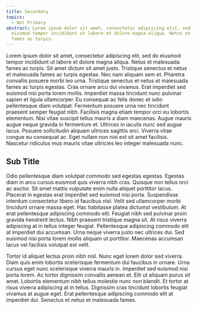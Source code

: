```yaml
---
title: Secondary
topics:
  - Not Primary
abstract: Lorem ipsum dolor sit amet, consectetur adipiscing elit, sed do
  eiusmod tempor incididunt ut labore et dolore magna aliqua. Netus et malesuada
  fames ac turpis.
---
```


Lorem ipsum dolor sit amet, consectetur adipiscing elit, sed do eiusmod tempor incididunt ut labore et dolore magna aliqua. Netus et malesuada fames ac turpis. Sit amet dictum sit amet justo. Tristique senectus et netus et malesuada fames ac turpis egestas. Nec nam aliquam sem et. Pharetra convallis posuere morbi leo urna. Tristique senectus et netus et malesuada fames ac turpis egestas. Cras ornare arcu dui vivamus. Erat imperdiet sed euismod nisi porta lorem mollis. Imperdiet massa tincidunt nunc pulvinar sapien et ligula ullamcorper. Eu consequat ac felis donec et odio pellentesque diam volutpat. Fermentum posuere urna nec tincidunt praesent semper feugiat nibh. Facilisis magna etiam tempor orci eu lobortis elementum. Nisi vitae suscipit tellus mauris a diam maecenas. Augue mauris augue neque gravida in fermentum et. Ultrices in iaculis nunc sed augue lacus. Posuere sollicitudin aliquam ultrices sagittis orci. Viverra vitae congue eu consequat ac. Eget nullam non nisi est sit amet facilisis. Nascetur ridiculus mus mauris vitae ultricies leo integer malesuada nunc.

## Sub Title

Odio pellentesque diam volutpat commodo sed egestas egestas. Egestas diam in arcu cursus euismod quis viverra nibh cras. Quisque non tellus orci ac auctor. Sit amet mattis vulputate enim nulla aliquet porttitor lacus. Placerat in egestas erat imperdiet sed euismod nisi porta. Suspendisse interdum consectetur libero id faucibus nisl. Velit sed ullamcorper morbi tincidunt ornare massa eget. Hac habitasse platea dictumst vestibulum. At erat pellentesque adipiscing commodo elit. Feugiat nibh sed pulvinar proin gravida hendrerit lectus. Nibh praesent tristique magna sit. At risus viverra adipiscing at in tellus integer feugiat. Pellentesque adipiscing commodo elit at imperdiet dui accumsan. Urna neque viverra justo nec ultrices dui. Sed euismod nisi porta lorem mollis aliquam ut porttitor. Maecenas accumsan lacus vel facilisis volutpat est velit.

Tortor id aliquet lectus proin nibh nisl. Nunc eget lorem dolor sed viverra. Diam quis enim lobortis scelerisque fermentum dui faucibus in ornare. Urna cursus eget nunc scelerisque viverra mauris in. Imperdiet sed euismod nisi porta lorem. Ac tortor dignissim convallis aenean et. Elit ut aliquam purus sit amet. Lobortis elementum nibh tellus molestie nunc non blandit. Et tortor at risus viverra adipiscing at in tellus. Dignissim cras tincidunt lobortis feugiat vivamus at augue eget. Erat pellentesque adipiscing commodo elit at imperdiet dui. Senectus et netus et malesuada fames.
